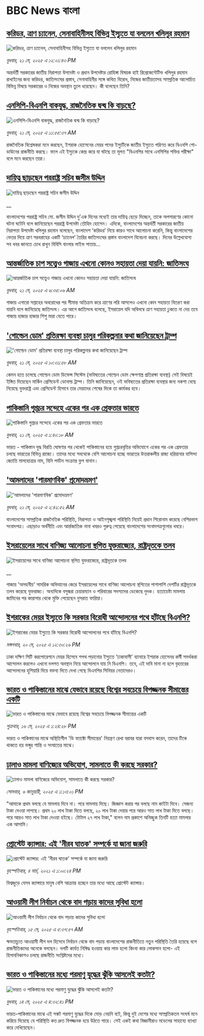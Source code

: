 # BBC News বাংলা## [করিডর, ত্রাণ চ্যানেল, সেনাবাহিনীসহ বিভিন্ন ইস্যুতে যা বললেন খলিলুর রহমান](https://www.bbc.com/bengali/articles/clyzzw8w0l9o?at_campaign=githubrss)![করিডর, ত্রাণ চ্যানেল, সেনাবাহিনীসহ বিভিন্ন ইস্যুতে যা বললেন খলিলুর রহমান](https://ichef.bbci.co.uk/ace/standard/240/cpsprodpb/70d0/live/4c762370-3636-11f0-a37a-396a0d1059f3.jpg)_বুধবার, ২১ মে, ২০২৫ এ ১২:০১:৪৩ PM_অন্তর্বর্তী সরকারের জাতীয় নিরাপত্তা উপদেষ্টা ও প্রধান উপদেষ্টার রোহিঙ্গা বিষয়ক হাই রিপ্রেজেন্টেটিভ খলিলুর রহমান রাখাইনের জন্য  করিডর, জাতিসংঘের প্রস্তাব, সেনাবাহিনীর সঙ্গে কথিত বিরোধ, নিজের জাতীয়তাসহ সাম্প্রতিক আলোচিত বিভিন্ন বিষয়ে সরকারের ও নিজের অবস্থান তুলে ধরেছেন। কী বলেছেন তিনি?## [এনসিপি-বিএনপি বাকযুদ্ধ, রাজনৈতিক দ্বন্দ্ব কি বাড়ছে?](https://www.bbc.com/bengali/articles/cdedd4kw7l8o?at_campaign=githubrss)![এনসিপি-বিএনপি বাকযুদ্ধ, রাজনৈতিক দ্বন্দ্ব কি বাড়ছে?](https://ichef.bbci.co.uk/ace/standard/240/cpsprodpb/08fa/live/59b36880-3632-11f0-8947-7d6241f9fce9.jpg)_বুধবার, ২১ মে, ২০২৫ এ ১১:৫৫:৩৭ AM_রাজনৈতিক বিশ্লেষকরা মনে করছেন, ইশরাক হোসেনের মেয়র পদের ইস্যুটিকে জাতীয় ইস্যুতে পরিণত করে বিএনপি শো-ডাউনের রাজনীতি করছে। ফলে এই ইস্যুকে কেন্দ্র করে যা ঘটছে তা মূলত "বিএনপির সাথে এনসিপির শক্তির পরীক্ষা" বলে মনে করছেন তারা।## [দায়িত্ব ছাড়ছেন পররাষ্ট্র সচিব জসীম উদ্দিন](https://www.bbc.co.uk/bengali/live/c9vggxdr0p7t?at_campaign=githubrss)![দায়িত্ব ছাড়ছেন পররাষ্ট্র সচিব জসীম উদ্দিন](https://ichef.bbci.co.uk/ace/standard/240/cpsprodpb/d6d4/live/610b1e40-3644-11f0-8519-3b5a01ebe413.jpg)__বাংলাদেশের পররাষ্ট্র সচিব মো. জসীম উদ্দিন দু’এক দিনের মধ্যেই তার দায়িত্ব ছেড়ে দিচ্ছেন, তাকে অপসারণের কোনো ঘটনা ঘটেনি বলে জানিয়েছেন পররাষ্ট্র উপদেষ্টা তৌহিদ হোসেন। এদিকে, বাংলাদেশের অন্তর্বর্তী সরকারের জাতীয় নিরাপত্তা উপদেষ্টা খলিলুর রহমান বলেছেন, বাংলাদেশ ‘করিডর’ নিয়ে কারও সাথে আলোচনা করেনি, কিন্তু বাংলাদেশের ভেতর দিয়ে ত্রাণ সরবরাহের একটি ‘চ্যানেল’ তৈরির জাতিসংঘের প্রস্তাব বাংলাদেশ বিবেচনা করছে। দিনের উল্লেখযোগ্য সব খবর জানতে চোখ রাখুন বিবিসি বাংলার লাইভ পাতায়...## [আন্তর্জাতিক চাপ সত্ত্বেও গাজায় এখনো কোনও সহায়তা দেয়া যায়নি: জাতিসংঘ  ](https://www.bbc.com/bengali/articles/crmkkdlyg9no?at_campaign=githubrss)![আন্তর্জাতিক চাপ সত্ত্বেও গাজায় এখনো কোনও সহায়তা দেয়া যায়নি: জাতিসংঘ  ](https://ichef.bbci.co.uk/ace/standard/240/cpsprodpb/f1fc/live/c0cb0120-35f3-11f0-8947-7d6241f9fce9.jpg)_বুধবার, ২১ মে, ২০২৫ এ ৬:৩৫:০৬ AM_গাজায় এগারো সপ্তাহের অবরোধের পর সীমান্ত অতিক্রম করে ত্রাণের লরি আসলেও এখনো কোন সহায়তা বিতরণ করা যায়নি বলে জানিয়েছে জাতিসংঘ।  এর আগে জাতিসংঘ বলেছে, ইসরায়েল যদি অবিলম্বে ত্রাণ সহায়তা ঢুকতে না দেয় তবে গাজায় হাজার হাজার শিশু মারা যেতে পারে।## ['গোল্ডেন ডোম' প্রতিরক্ষা ব্যবস্থা চালুর পরিকল্পনার কথা জানিয়েছেন ট্রাম্প](https://www.bbc.com/bengali/articles/c3v55743v70o?at_campaign=githubrss)!['গোল্ডেন ডোম' প্রতিরক্ষা ব্যবস্থা চালুর পরিকল্পনার কথা জানিয়েছেন ট্রাম্প](https://ichef.bbci.co.uk/ace/standard/240/cpsprodpb/2ada/live/1e1c6be0-362e-11f0-b2c9-2d36257649ec.jpg)_বুধবার, ২১ মে, ২০২৫ এ ১০:৩১:৫৮ AM_কেমন হতে চলেছে গোল্ডেন ডোম ডিফেন্স সিস্টেম (ভবিষ্যতের গোল্ডেন ডোম ক্ষেপণাস্ত্র প্রতিরক্ষা ব্যবস্থা) সেই বিষয়েই ইঙ্গিত দিয়েছেন মার্কিন প্রেসিডেন্ট ডোনাল্ড ট্রাম্প। তিনি জানিয়েছেন, ওই ভবিষ্যতের প্রতিরক্ষা ব্যবস্থার জন্য নকশা বেছে নিয়েছে যুক্তরাষ্ট্র এবং প্রেসিডেন্ট হিসাবে তার মেয়াদের শেষের দিকে তা কার্যকর হবে।## [পাকিস্তানি গুপ্তচর সন্দেহে একের পর এক গ্রেফতার ভারতে](https://www.bbc.com/bengali/articles/c3v55rq423xo?at_campaign=githubrss)![পাকিস্তানি গুপ্তচর সন্দেহে একের পর এক গ্রেফতার ভারতে](https://ichef.bbci.co.uk/ace/standard/240/cpsprodpb/5ba5/live/24426500-3567-11f0-8519-3b5a01ebe413.jpg)_বুধবার, ২১ মে, ২০২৫ এ ১:৪০:১৮ AM_ভারত - পাকিস্তান যুদ্ধ বিরতি ঘোষণার পর থেকেই পাকিস্তানের হয়ে গুপ্তচরবৃত্তির অভিযোগে একের পর এক গ্রেফতার চলছে ভারতের বিভিন্ন রাজ্যে। তাদের মধ্যে সবথেকে বেশি আলোচনা হচ্ছে ভারতের উত্তরাঞ্চলীয় রাজ্য হরিয়ানার বাসিন্দা জ্যোতি মালহোত্রার নাম, যিনি পর্যটন সংক্রান্ত ভ্লগ বানান।## ['আমলাদের 'পারমাণবিক' প্রমোদভ্রমণ'](https://www.bbc.com/bengali/articles/c2lkkp5r08ko?at_campaign=githubrss)!['আমলাদের 'পারমাণবিক' প্রমোদভ্রমণ'](https://ichef.bbci.co.uk/ace/standard/240/cpsprodpb/c678/live/b7f2de30-35e7-11f0-8651-2bbc3d30a568.jpg)_বুধবার, ২১ মে, ২০২৫ এ ২:৪২:৫২ AM_বাংলাদেশের সাম্প্রতিক রাজনৈতিক পরিস্থিতি, নিরাপত্তা ও আইনশৃঙ্খলা পরিস্থিতি নিয়েই প্রধান শিরোনাম করেছে বেশিরভাগ সংবাদপত্র। এছাড়াও অর্থনীতি এবং আর্ন্তজাতিক নানা খবরও গুরুত্ব পেয়েছে বাংলাদেশের সংবাদপত্রগুলোর খবরে।## [ইসরায়েলের সাথে বাণিজ্য আলোচনা স্থগিত যুক্তরাজ্যের, রাষ্ট্রদূতকে তলব](https://www.bbc.co.uk/bengali/live/cj0998p4ed4t?at_campaign=githubrss)![ইসরায়েলের সাথে বাণিজ্য আলোচনা স্থগিত যুক্তরাজ্যের, রাষ্ট্রদূতকে তলব](https://ichef.bbci.co.uk/ace/standard/240/cpsprodpb/b930/live/045fc280-3591-11f0-8519-3b5a01ebe413.jpg)__গাজায় 'অসহনীয়' সামরিক অভিযানের জেরে ইসরায়েলের সাথে বাণিজ্য আলোচনা স্থগিতের পাশাপাশি দেশটির রাষ্ট্রদূতকে তলব করেছে যুক্তরাজ্য। অন্যদিকে বসুন্ধরা চেয়ারম্যান ও পরিবারের সদস্যদের ডেকেছে দুদক। হত্যাচেষ্টা মামলায় জামিনের পর কারাগার থেকে মুক্তি পেয়েছেন নুসরাত ফারিয়া।## [ইশরাকের মেয়র ইস্যুতে কি সরকার বিরোধী আন্দোলনের পথে হাঁটছে বিএনপি?](https://www.bbc.com/bengali/articles/cgj882yq84do?at_campaign=githubrss)![ইশরাকের মেয়র ইস্যুতে কি সরকার বিরোধী আন্দোলনের পথে হাঁটছে বিএনপি?](https://ichef.bbci.co.uk/ace/standard/240/cpsprodpb/4c43/live/ee3ddd90-356b-11f0-8b28-6f0e47ba60fe.jpg)_মঙ্গলবার, ২০ মে, ২০২৫ এ ১২:৩০:২৬ PM_ঢাকা দক্ষিণ সিটি করপোরেশনে মেয়র হিসেবে শপথ পড়ানোর ইস্যুতে ‘ঢাকাবাসী’ ব্যানারে ইশরাক হোসেনর কর্মী সমর্থকরা আন্দোলন করলেও এখনো দলগত অবস্থান নিয়ে আন্দোলনে যায় নি বিএনপি। তবে, এই দাবি মানা না হলে বৃহত্তরের আন্দোলনের হুশিয়ারি দিয়ে বক্তব্য দিতে দেখা গেছে বিএনপির সিনিয়র নেতাদেরও।## [ভারত ও পাকিস্তানের মাঝে যেভাবে রয়েছে বিশ্বের সবচেয়ে বিপজ্জনক সীমান্তের একটি](https://www.bbc.com/bengali/articles/c93lq5w5323o?at_campaign=githubrss)![ভারত ও পাকিস্তানের মাঝে যেভাবে রয়েছে বিশ্বের সবচেয়ে বিপজ্জনক সীমান্তের একটি](https://ichef.bbci.co.uk/ace/standard/240/cpsprodpb/ae43/live/cba263e0-3238-11f0-96c3-cf669419a2b0.jpg)_শুক্রবার, ১৬ মে, ২০২৫ এ ১:২৪:২৮ PM_ভারত ও পাকিস্তানের মাঝে অস্থিতিশীল 'ডি ফ্যাক্টো সীমান্তের' নিয়ন্ত্রণ রেখা বরাবর যারা বসবাস করেন, তাদের টিকে থাকতে হয় ভঙ্গুর শান্তি ও সংঘাতের মাঝে।## [ঢালাও মামলা বাণিজ্যের অভিযোগ, সামলাতে কী করছে সরকার?](https://www.bbc.com/bengali/articles/cz6l552xl72o?at_campaign=githubrss)![ঢালাও মামলা বাণিজ্যের অভিযোগ, সামলাতে কী করছে সরকার?](https://ichef.bbci.co.uk/ace/standard/240/cpsprodpb/46cd/live/53c206f0-cc1c-11ef-94cb-5f844ceb9e30.jpg)_সোমবার, ৬ জানুয়ারী, ২০২৫ এ ১:১৩:০১ PM_"আমাকে প্রথম বলছে যে মামলায় দিবে না। পরে মামলায় দিছে। জিজ্ঞাস করার পর বলছে নাম কাইটা দিবে। সেজন্য টাকা দেওয়া লাগছে। প্রথম ২০ লাখ টাকা দিতে বলছে, ২০ লাখ টাকা দেয়ার পরে আরও সাত লাখ টাকা দিতে বলছে। পরে আরও সাত লাখ টাকা দেওয়া হইছে। টোটাল ২৭ লাখ টাকা," বলেন নাম প্রকাশে অনিচ্ছুক তিনটি হত্যা মামলার এক আসামি।## [প্রোস্টেট ক্যান্সার: এই 'নীরব ঘাতক' সম্পর্কে যা জানা জরুরি](https://www.bbc.com/bengali/news-56278122?at_campaign=githubrss)![প্রোস্টেট ক্যান্সার: এই 'নীরব ঘাতক' সম্পর্কে যা জানা জরুরি](https://ichef.bbci.co.uk/ace/standard/240/cpsprodpb/CC99/production/_117377325_mediaitem117377324.jpg)_বৃহস্পতিবার, ৪ মার্চ, ২০২১ এ ১:০০:২৪ PM_বিশ্বজুড়ে যেসব ক্যান্সারে মানুষ বেশি আক্রান্ত হচ্ছেন তার মধ্যে আছে প্রোস্টেট ক্যান্সার।## [আওয়ামী লীগ নির্বাচন থেকে বাদ পড়ায় কাদের সুবিধা হলো](https://www.bbc.com/bengali/articles/cdxk9181n5go?at_campaign=githubrss)![আওয়ামী লীগ নির্বাচন থেকে বাদ পড়ায় কাদের সুবিধা হলো](https://ichef.bbci.co.uk/ace/standard/240/cpsprodpb/3f78/live/0eccb5a0-3110-11f0-8947-7d6241f9fce9.jpg)_বৃহস্পতিবার, ১৫ মে, ২০২৫ এ ৫:৩৭:৫৭ AM_ক্ষমতাচ্যুত আওয়ামী লীগ দল হিসেবে নির্বাচন থেকে বাদ পড়ায় বাংলাদেশের রাজনীতিতে নতুন পরিস্থিতি তৈরি হয়েছে বলে রাজনীতিকদের অনেকে বলছেন। দলটি কার্যত নিষিদ্ধ হওয়ায় কার লাভ হলো কিংবা কার লোকসান হলো- এই হিসাবনিকাশও চলছে রাজনীতি সংশ্লিষ্টদের মধ্যে।## [ভারত ও পাকিস্তানের মধ্যে পরমাণু যুদ্ধের ঝুঁকি আসলেই কতটা?](https://www.bbc.com/bengali/articles/c2lkdrk84n1o?at_campaign=githubrss)![ভারত ও পাকিস্তানের মধ্যে পরমাণু যুদ্ধের ঝুঁকি আসলেই কতটা?](https://ichef.bbci.co.uk/ace/standard/240/cpsprodpb/a572/live/1928c140-309f-11f0-8947-7d6241f9fce9.jpg)_বুধবার, ১৪ মে, ২০২৫ এ ৪:৩২:৪১ PM_ভারত-পাকিস্তানের মাঝে এই সঙ্কট পরমাণু যুদ্ধের দিকে মোড় নেয়নি বটে, কিন্তু দুই দেশের মধ্যে সাম্প্রতিকতম সংঘর্ষ মনে করিয়ে দিয়েছে যে পরিস্থিতি কত দ্রুত বিপজ্জনক হয়ে উঠতে পারে।
সেই একই কথা বিজ্ঞানীরাও মডেলের সাহায্যে ব্যাখ্যা করে দেখিয়েছেন।
